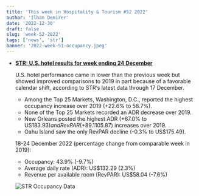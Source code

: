 ```yaml
---
title: 'This week in Hospitality & Tourism #52 2022'
author: 'Ilhan Demirer'
date: '2022-12-30'
draft: false
slug: 'week-52-2022'
tags: ['news', 'str']
banner: '2022-week-51-occupancy.jpeg'
---
```


- **[STR: U.S. hotel results for week ending 24 December](https://str.com/press-release/str-us-hotel-results-week-ending-24-december)**

  U.S. hotel performance came in lower than the previous week but showed improved comparisons to 2019 in part because of a favorable calendar shift, according to STR‘s latest data through 17 December.

  - Among the Top 25 Markets, Washington, D.C., reported the highest occupancy increase over 2019 (+22.6% to 58.7%).
  - None of the Top 25 Markets recorded an ADR decrease over 2019.
  - New Orleans posted the highest ADR (+67.0% to US$183.93) and RevPAR (+89.1% to US$105.87) increases over 2019.
  - Oahu Island saw the only RevPAR decline (-0.3% to US$175.49).

  18-24 December 2022 (percentage change from comparable week in 2019):

  - Occupancy: 43.9% (-9.7%)
  - Average daily rate (ADR): US$132.29 (2.3%)
  - Revenue per available room (RevPAR): US$58.04 (-7.6%)

  ![STR Occupancy Data](/images/blogimages/2022-week-51-occupancy.jpeg)
